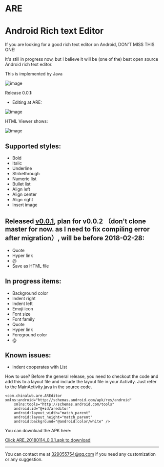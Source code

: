 # ARE
Android Rich text Editor
===================
If you are looking for a good rich text editor on Android, DON'T MISS THIS ONE!

It's still in progress now, but I believe it will be (one of the) best open source Android rich text editor.

This is implemented by Java

 ![image](https://github.com/chinalwb/are/blob/master/ARE/demo/demo2.gif)
 
Release 0.0.1:
* Editing at ARE:

 ![image](https://github.com/chinalwb/are/blob/master/ARE/demo/ARE_editing.png)

 HTML Viewer shows:

 ![image](https://github.com/chinalwb/are/blob/master/ARE/demo/HTMLViewer.png)

Supported styles:
------------------
* Bold
* Italic
* Underline
* Strikethrough
* Numeric list
* Bullet list
* Align left
* Align center
* Align right
* Insert image



Released [v0.0.1](https://github.com/chinalwb/are/releases/tag/v0.0.1), plan for v0.0.2 （don't clone master for now. as I need to fix compiling error after migration）, will be before 2018-02-28:
-----------------
* Quote
* Hyper link
* @
* Save as HTML file

In progress items:
-----------------
* Background color
* Indent right
* Indent left
* Emoji icon
* Font size
* Font family
* Quote
* Hyper link
* Foreground color
* @

Known issues:
-----------------
* Indent cooperates with List

How to use?
Before the general release, you need to checkout the code and add this to a layout file and include the layout file in your Activity. Just refer to the MainActivity.java in the source code.
```
<com.chinalwb.are.AREditor xmlns:android="http://schemas.android.com/apk/res/android"
    xmlns:tools="http://schemas.android.com/tools"
    android:id="@+id/areditor"
    android:layout_width="match_parent"
    android:layout_height="match_parent"
    android:background="@android:color/white" />
```
You can download the APK here:

[Click ARE_20180114_0.0.1.apk to download](https://github.com/chinalwb/are/blob/master/ARE/demo/ARE_20180114_0.0.1.apk)

-------------------
You can contact me at 329055754@qq.com if you need any customization or any suggestion.
